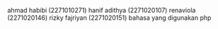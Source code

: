 ahmad habibi (2271010271)
hanif adithya (2271020107)
renaviola (2271020146)
rizky fajriyan (2271020151)
bahasa yang digunakan php
